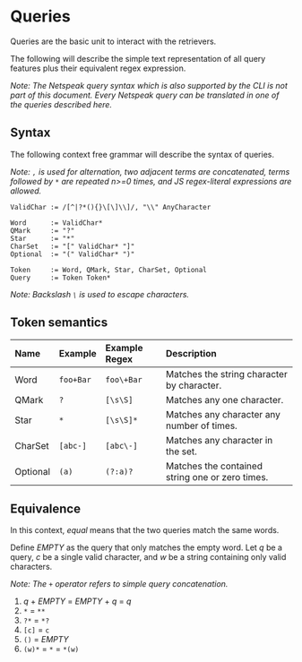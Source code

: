 ﻿# Queries

Queries are the basic unit to interact with the retrievers.

The following will describe the simple text representation of all query features plus their equivalent regex expression.

_Note: The Netspeak query syntax which is also supported by the CLI is not part of this document. Every Netspeak query can be translated in one of the queries described here._


## Syntax

The following context free grammar will describe the syntax of queries.

_Note: `,` is used for alternation, two adjacent terms are concatenated, terms followed by `*` are repeated n>=0 times, and JS regex-literal expressions are allowed._

```
ValidChar := /[^|?*(){}\[\]\\]/, "\\" AnyCharacter

Word      := ValidChar*
QMark     := "?"
Star      := "*"
CharSet   := "[" ValidChar* "]"
Optional  := "(" ValidChar* ")"

Token     := Word, QMark, Star, CharSet, Optional
Query     := Token Token*
```

_Note: Backslash `\` is used to escape characters._


## Token semantics

| Name     | Example   | Example Regex | Description                                     |
| :------- | :-------- | :------------ | :---------------------------------------------- |
| Word     | `foo+Bar` | `foo\+Bar`    | Matches the string character by character.      |
| QMark    | `?`       | `[\s\S]`      | Matches any one character.                      |
| Star     | `*`       | `[\s\S]*`     | Matches any character any number of times.      |
| CharSet  | `[abc-]`  | `[abc\-]`     | Matches any character in the set.               |
| Optional | `(a)`     | `(?:a)?`      | Matches the contained string one or zero times. |


## Equivalence

In this context, *equal* means that the two queries match the same words.

Define _EMPTY_ as the query that only matches the empty word.
Let _q_ be a query, _c_ be a single valid character, and _w_ be a string containing only valid characters.

_Note: The `+` operator refers to simple query concatenation._

1. _q_ + _EMPTY_ = _EMPTY_ + _q_ = _q_
2. `*` = `**`
3. `?*` = `*?`
4. `[c]` = `c`
5. `()` = _EMPTY_
6. `(w)*` = `*` = `*(w)`
